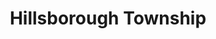 ---
title: Hillsborough Township
url: /hillsborough-township/
latitude: 40.502
longitude: -74.648
---